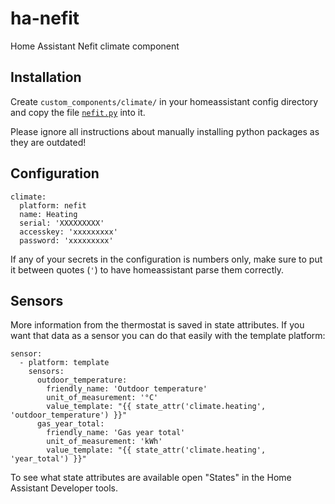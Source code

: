 # ha-nefit
Home Assistant Nefit climate component

## Installation

Create ```custom_components/climate/``` in your homeassistant config directory and copy the file [```nefit.py```](https://raw.githubusercontent.com/marconfus/ha-nefit-ng/master/nefit.py) into it.

Please ignore all instructions about manually installing python packages as they are outdated!

## Configuration

```
climate:
  platform: nefit
  name: Heating
  serial: 'XXXXXXXXX'
  accesskey: 'xxxxxxxxx'
  password: 'xxxxxxxxx'
```

If any of your secrets in the configuration is numbers only, make sure to put it between quotes (`'`) to have homeassistant parse them correctly.

## Sensors

More information from the thermostat is saved in state attributes. If you want that data as a sensor you can do that easily with the template platform:

```
sensor:
  - platform: template
    sensors:
      outdoor_temperature:
        friendly_name: 'Outdoor temperature'
        unit_of_measurement: '°C'
        value_template: "{{ state_attr('climate.heating', 'outdoor_temperature') }}"
      gas_year_total:
        friendly_name: 'Gas year total'
        unit_of_measurement: 'kWh'
        value_template: "{{ state_attr('climate.heating', 'year_total') }}"
```
To see what state attributes are available open "States" in the Home Assistant Developer tools.
